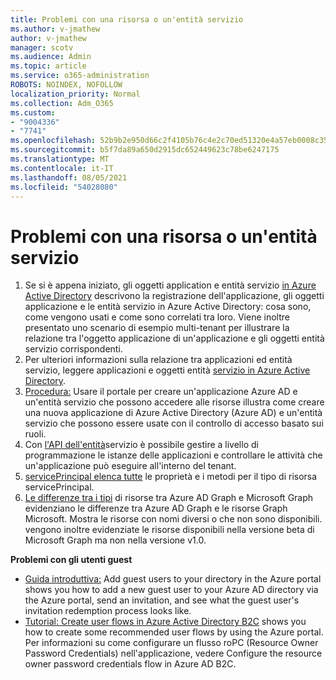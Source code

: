 ```yaml
---
title: Problemi con una risorsa o un'entità servizio
ms.author: v-jmathew
author: v-jmathew
manager: scotv
ms.audience: Admin
ms.topic: article
ms.service: o365-administration
ROBOTS: NOINDEX, NOFOLLOW
localization_priority: Normal
ms.collection: Adm_O365
ms.custom:
- "9004336"
- "7741"
ms.openlocfilehash: 52b9b2e950d66c2f4105b76c4e2c70ed51320e4a57eb0008c353a9587fcc6510
ms.sourcegitcommit: b5f7da89a650d2915dc652449623c78be6247175
ms.translationtype: MT
ms.contentlocale: it-IT
ms.lasthandoff: 08/05/2021
ms.locfileid: "54028080"
---
```

# <a name="issues-with-a-resource-or-service-principal"></a>Problemi con una risorsa o un'entità servizio

1. Se si è appena iniziato, gli oggetti application e entità servizio [in Azure Active Directory](https://docs.microsoft.com/azure/active-directory/develop/app-objects-and-service-principals) descrivono la registrazione dell'applicazione, gli oggetti applicazione e le entità servizio in Azure Active Directory: cosa sono, come vengono usati e come sono correlati tra loro. Viene inoltre presentato uno scenario di esempio multi-tenant per illustrare la relazione tra l'oggetto applicazione di un'applicazione e gli oggetti entità servizio corrispondenti.
2. Per ulteriori informazioni sulla relazione tra applicazioni ed entità servizio, leggere applicazioni e oggetti entità [servizio in Azure Active Directory](https://docs.microsoft.com/azure/active-directory/develop/app-objects-and-service-principals).
3. [Procedura:](https://docs.microsoft.com/azure/active-directory/develop/howto-create-service-principal-portal) Usare il portale per creare un'applicazione Azure AD e un'entità servizio che possono accedere alle risorse illustra come creare una nuova applicazione di Azure Active Directory (Azure AD) e un'entità servizio che possono essere usate con il controllo di accesso basato sui ruoli.
4. Con [l'API dell'entità](https://docs.microsoft.com/graph/api/resources/serviceprincipal)servizio è possibile gestire a livello di programmazione le istanze delle applicazioni e controllare le attività che un'applicazione può eseguire all'interno del tenant.
5. [servicePrincipal elenca tutte](https://docs.microsoft.com/graph/api/resources/serviceprincipal) le proprietà e i metodi per il tipo di risorsa servicePrincipal.
6. [Le differenze tra i tipi](https://docs.microsoft.com/graph/migrate-azure-ad-graph-resource-differences) di risorse tra Azure AD Graph e Microsoft Graph evidenziano le differenze tra Azure AD Graph e le risorse Graph Microsoft. Mostra le risorse con nomi diversi o che non sono disponibili. vengono inoltre evidenziate le risorse disponibili nella versione beta di Microsoft Graph ma non nella versione v1.0.

**Problemi con gli utenti guest**

- [Guida introduttiva:](https://docs.microsoft.com/azure/active-directory/external-identities/b2b-quickstart-add-guest-users-portal#prerequisites) Add guest users to your directory in the Azure portal shows you how to add a new guest user to your Azure AD directory via the Azure portal, send an invitation, and see what the guest user's invitation redemption process looks like.
- [Tutorial: Create user flows in Azure Active Directory B2C](https://docs.microsoft.com/azure/active-directory-b2c/tutorial-create-user-flows) shows you how to create some recommended user flows by using the Azure portal. Per informazioni su come configurare un flusso roPC (Resource Owner Password Credentials) nell'applicazione, vedere Configure the resource owner password credentials flow in Azure AD B2C.
